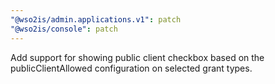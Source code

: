 ```yaml
---
"@wso2is/admin.applications.v1": patch
"@wso2is/console": patch
---
```


Add support for showing public client checkbox based on the publicClientAllowed configuration on selected grant types.
